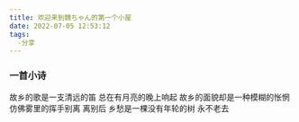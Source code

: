 ```yaml
---
title: 欢迎来到魏ちゃん的第一个小屋
date: 2022-07-05 12:53:12
tags:
  -分享
---
```


### 一首小诗
故乡的歌是一支清远的笛
总在有月亮的晚上响起
故乡的面貌却是一种模糊的怅惘
仿佛雾里的挥手别离
离别后
乡愁是一棵没有年轮的树
永不老去